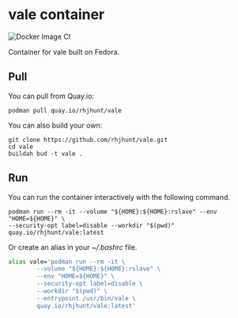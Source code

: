 # vale container

![Docker Image CI](https://github.com/rhjhunt/vale/workflows/Docker%20Image%20CI/badge.svg)

Container for vale built on Fedora.

## Pull

You can pull from Quay.io:

```terminal
podman pull quay.io/rhjhunt/vale
```

You can also build your own:

```terminal
git clone https://github.com/rhjhunt/vale.git
cd vale
buildah bud -t vale .
```

## Run

You can run the container interactively with the following command.

```terminal
podman run --rm -it --volume "${HOME}:${HOME}:rslave" --env "HOME=${HOME}" \
--security-opt label=disable --workdir "$(pwd)" quay.io/rhjhunt/vale:latest
```

Or create an alias in your _~/.bashrc_ file.

```bash
alias vale='podman run --rm -it \
        --volume "${HOME}:${HOME}:rslave" \
        --env "HOME=${HOME}" \
        --security-opt label=disable \
        --workdir "$(pwd)" \
        --entrypoint /usr/bin/vale \
        quay.io/rhjhunt/vale:latest'
```
